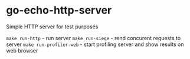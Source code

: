 # go-echo-http-server

Simple HTTP server for test purposes

`make run-http` - run server
`make run-siege` - rend concurent requests to server
`make run-profiler-web` - start profiling server and show results on web browser
